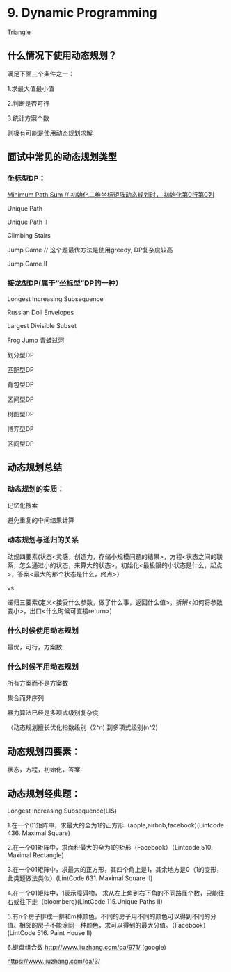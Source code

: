
# 9. Dynamic Programming

[Triangle](https://github.com/xliu117/Leetcode/tree/master/step-by-step%20training/9.%20Dynamic%20Programming/LeetCode%20120.%20Triangle)

## 什么情况下使用动态规划？

满足下面三个条件之一：

1.求最大值最小值

2.判断是否可行

3.统计方案个数

则极有可能是使用动态规划求解

## 面试中常见的动态规划类型

### 坐标型DP：

[Minimum Path Sum // 初始化二维坐标矩阵动态规划时， 初始化第0行第0列](https://github.com/xliu117/Leetcode/tree/master/step-by-step%20training/9.%20Dynamic%20Programming/LeetCode%2064.%20Minimum%20Path%20Sum)
 

Unique Path

Unique Path II

Climbing Stairs

Jump Game // 这个题最优方法是使用greedy, DP复杂度较高

Jump Game II


### 接龙型DP(属于“坐标型”DP的一种）

Longest Increasing Subsequence

Russian Doll Envelopes

Largest Divisible Subset

Frog Jump 青蛙过河

划分型DP

匹配型DP

背包型DP

区间型DP

树图型DP

博弈型DP

区间型DP

## 动态规划总结

### 动态规划的实质：
 
 记忆化搜索
 
 避免重复的中间结果计算
 
### 动态规划与递归的关系

动规四要素(状态<灵感，创造力，存储小规模问题的结果>，方程<状态之间的联系，怎么通过小的状态，来算大的状态>，初始化<最极限的小状态是什么，起点>，答案<最大的那个状态是什么，终点>） 

vs

递归三要素(定义<接受什么参数，做了什么事，返回什么值>，拆解<如何将参数变小>，出口<什么时候可直接return>)

### 什么时候使用动态规划

最优，可行，方案数

### 什么时候不用动态规划

所有方案而不是方案数

集合而非序列

暴力算法已经是多项式级别复杂度

（动态规划擅长优化指数级别（2^n) 到多项式级别(n^2)

## 动态规划四要素：

状态，方程，初始化，答案

## 动态规划经典题：

Longest Increasing Subsequence(LIS)

1.在一个01矩阵中，求最大的全为1的正方形（apple,airbnb,facebook)(Lintcode 436. Maximal Square)

2.在一个01矩阵中，求面积最大的全为1的矩形（Facebook）（Lintcode 510. Maximal Rectangle)

3.在一个01矩阵中，求最大的正方形，其四个角上是1，其余地方是0（1的变形，此类题做法类似）(LintCode 631. Maximal Square II)

4.在一个01矩阵中，1表示障碍物， 求从左上角到右下角的不同路径个数，只能往右或往下走（bloomberg)(LintCode 115.Unique Paths II)

5.有n个房子排成一排和m种颜色，不同的房子用不同的颜色可以得到不同的分值。相邻的房子不能涂同一种颜色，求可以得到的最大分值。（Facebook）(LintCode 516. Paint House II)

6.键盘组合数 http://www.jiuzhang.com/qa/971/ (google)

https://www.jiuzhang.com/qa/3/




